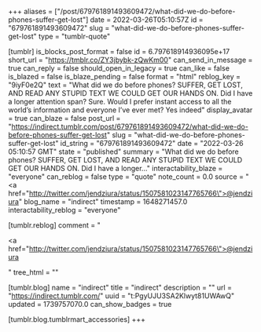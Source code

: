 +++
aliases = ["/post/679761891493609472/what-did-we-do-before-phones-suffer-get-lost"]
date = 2022-03-26T05:10:57Z
id = "679761891493609472"
slug = "what-did-we-do-before-phones-suffer-get-lost"
type = "tumblr-quote"

[tumblr]
is_blocks_post_format = false
id = 6.797618914936095e+17
short_url = "https://tmblr.co/ZY3jbybk-zQwKm00"
can_send_in_message = true
can_reply = false
should_open_in_legacy = true
can_like = false
is_blazed = false
is_blaze_pending = false
format = "html"
reblog_key = "9iyF0e2Q"
text = "What did we do before phones? SUFFER, GET LOST, AND READ ANY STUPID TEXT WE COULD GET OUR HANDS ON. Did I have a longer attention span? Sure. Would I prefer instant access to all the world&rsquo;s information and everyone I&rsquo;ve ever met? Yes indeed"
display_avatar = true
can_blaze = false
post_url = "https://indirect.tumblr.com/post/679761891493609472/what-did-we-do-before-phones-suffer-get-lost"
slug = "what-did-we-do-before-phones-suffer-get-lost"
id_string = "679761891493609472"
date = "2022-03-26 05:10:57 GMT"
state = "published"
summary = "What did we do before phones? SUFFER, GET LOST, AND READ ANY STUPID TEXT WE COULD GET OUR HANDS ON. Did I have a longer..."
interactability_blaze = "everyone"
can_reblog = false
type = "quote"
note_count = 0.0
source = "<a href=\"http://twitter.com/jendziura/status/1507581023147765766\">@jendziura</a>"
blog_name = "indirect"
timestamp = 1648271457.0
interactability_reblog = "everyone"

[tumblr.reblog]
comment = "<p><a href=\"http://twitter.com/jendziura/status/1507581023147765766\">@jendziura</a></p>"
tree_html = ""

[tumblr.blog]
name = "indirect"
title = "indirect"
description = ""
url = "https://indirect.tumblr.com/"
uuid = "t:PgyUJU3SA2Klwyt81UWAwQ"
updated = 1739757070.0
can_show_badges = true

[tumblr.blog.tumblrmart_accessories]
+++
